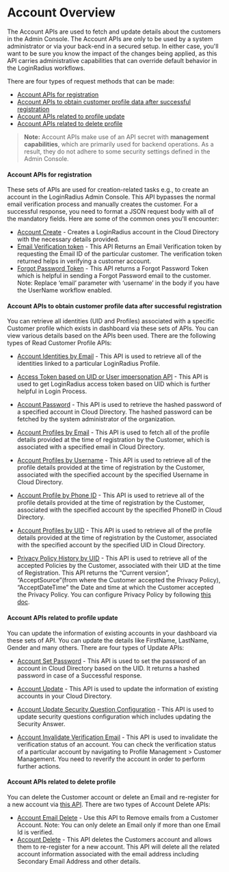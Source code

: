 
# Account Overview

The Account APIs are used to fetch and update details about the customers in the Admin Console. The Account APIs are only to be used by a system administrator or via your back-end in a secured setup. In either case, you'll want to be sure you know the impact of the changes being applied, as this API carries administrative capabilities that can override default behavior in the LoginRadius workflows.

There are four types of request methods that can be made:

- [Account APIs for registration](#accountapisforregistration0)
- [Account APIs to obtain customer profile data after successful registration](#accountapistoobtaincustomerprofiledataaftersuccessfulregistration1)
- [Account APIs related to profile update](#accountapisrelatedtoprofileupdate2)
- [Account APIs related to delete profile](#accountapisrelatedtodeleteprofile3)

> **Note:** Account APIs make use of an API secret with **management capabilities**, which are primarily used for backend operations. As a result, they do not adhere to some security settings defined in the Admin Console.

#### Account APIs for registration

These sets of APIs are used for creation-related tasks e.g., to create an account in the LoginRadius Admin Console. This API bypasses the normal email verification process and manually creates the customer. For a successful response, you need to format a JSON request body with all of the mandatory fields. Here are some of the common ones you'll encounter:



- [Account Create](/api/v2/customer-identity-api/account/account-create) - Creates a LoginRadius account in the Cloud Directory with the necessary details provided. 
- [Email Verification token](/api/v2/customer-identity-api/account/get-email-verification-token) - This API Returns an Email Verification token by requesting the Email ID of the particular customer. The verification token returned helps in verifying a customer account.
- [Forgot Password Token](/api/v2/customer-identity-api/account/get-forgot-password-token) - This API returns a Forgot Password Token which is helpful in sending a Forgot Password email to the customer. Note: Replace ‘email’ parameter with ‘username’ in the body if you have the UserName workflow enabled.


#### Account APIs to obtain customer profile data after successful registration
You can retrieve all identities (UID and Profiles) associated with a specific Customer profile which exists in dashboard via these sets of APIs. You can view various details based on the APIs been used. There are the following types of Read Customer Profile APIs:



- [Account Identities by Email](/api/v2/customer-identity-api/account/account-identities-by-email) - This API is used to retrieve all of the identities linked to a particular LoginRadius Profile.
- [Access Token based on UID or User impersonation API](/api/v2/customer-identity-api/account/account-impersonation-api) - This API is used to get LoginRadius access token based on UID which is further helpful in Login Process.

- [Account Password](/api/v2/customer-identity-api/account/account-password) - This API is used to retrieve the hashed password of a specified account in Cloud Directory. The hashed password can be fetched by the system administrator of the organization.

- [Account Profiles by Email](/api/v2/customer-identity-api/account/account-profiles-by-email) - This API is used to fetch all of the profile details provided at the time of registration by the Customer, which is associated with a  specified email in Cloud Directory.

- [Account Profiles by Username](/api/v2/customer-identity-api/account/account-profiles-by-user-name) - This API is used to retrieve all of the profile details provided at the time of registration by the Customer, associated with the specified account by the specified Username in Cloud Directory.

- [Account Profile by Phone ID](/api/v2/customer-identity-api/account/account-profiles-by-phone-id) - This API is used to retrieve all of the profile details provided at the time of registration by the Customer, associated with the specified account by the specified PhoneID in Cloud Directory.

- [Account Profiles by UID](/api/v2/customer-identity-api/account/account-profiles-by-uid) - This API is used to retrieve all of the profile details provided at the time of registration by the Customer, associated with the specified account by the specified UID in Cloud Directory.


- [Privacy Policy History by UID](/api/v2/customer-identity-api/account/privacy-policy-history-by-uid) - This API is used to retrieve all of the accepted Policies by the Customer, associated with their UID at the time of Registration. This API returns the “Current version”, “AcceptSource”(from where the Customer accepted the Privacy Policy), “AcceptDateTime” the Date and time at which the Customer accepted the Privacy Policy. You can configure Privacy Policy by following [this doc](/api/v2/dashboard/data-governance/privacy-policy).



#### Account APIs related to profile update
You can update the information of existing accounts in your dashboard via these sets of API. You can update the details like FirstName, LastName, Gender and many others. There are  four types of Update APIs:

- [Account Set Password](/api/v2/customer-identity-api/account/account-set-password) - This API is used to set the password of an account in Cloud Directory based on the UID. It returns a hashed password in case of a Successful response.
- [Account Update](/api/v2/customer-identity-api/account/account-update) - This API is used to update the information of existing accounts in your Cloud Directory. 

- [Account Update Security Question Configuration](/api/v2/customer-identity-api/account/account-update-security-question) - This API is used to update security questions configuration which includes updating the Security Answer.

- [Account Invalidate Verification Email](/api/v2/customer-identity-api/account/account-invalidate-verification-email) - This API is used to invalidate the verification status of an account. You can check the verification status of a particular account by navigating to Profile Management > Customer Management. You need to reverify the account in order to perform further actions.


#### Account APIs related to delete profile
You can delete the Customer account or delete an Email and re-register for a new account via [this API](/api/v2/customer-identity-api/account/account-delete).
There are two types of Account Delete APIs:

- [Account Email Delete](/api/v2/customer-identity-api/account/account-email-delete) - Use this API to Remove emails from a Customer Account. Note: You can only delete an Email only if more than one Email Id is verified. 
- [Account Delete](/api/v2/customer-identity-api/account/account-delete) - This API deletes the Customers account and allows them to re-register for a new account. This API will delete all the related account information associated with the email address including Secondary Email Address and other details.
